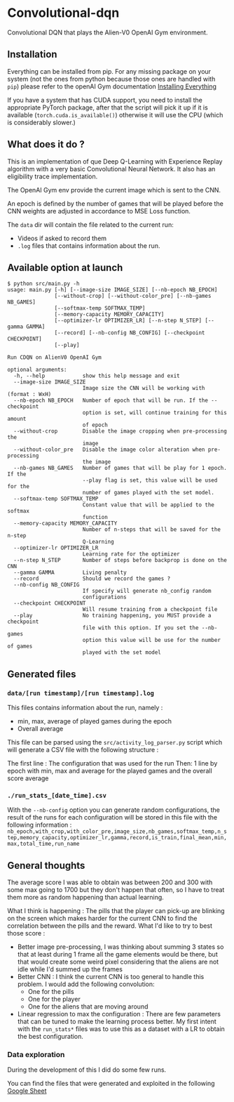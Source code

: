 # Convolutional-dqn
Convolutional DQN that plays the Alien-V0 OpenAI Gym environment.

## Installation

Everything can be installed from pip.
For any missing package on your system (not the ones from python because those ones are handled with
`pip`) please refer to the openAI Gym documentation [Installing Everything](https://github.com/openai/gym#installing-everything)

If you have a system that has CUDA support, you need to install the appropriate PyTorch package, after that
the script will pick it up if it is available (`torch.cuda.is_available()`) otherwise it will use the
CPU (which is considerably slower.)

## What does it do ?

This is an implementation of que Deep Q-Learning with Experience Replay algorithm with a very basic Convolutional Neural Network.
It also has an eligibility trace implementation.

The OpenAI Gym env provide the current image which is sent to the CNN.

An epoch is defined by the number of games that will be played before the CNN weights are adjusted in
accordance to MSE Loss function.

The `data` dir will contain the file related to the current run:
  + Videos if asked to record them
  + `.log` files that contains information about the run.

## Available option at launch
```
$ python src/main.py -h
usage: main.py [-h] [--image-size IMAGE_SIZE] [--nb-epoch NB_EPOCH]
               [--without-crop] [--without-color_pre] [--nb-games NB_GAMES]
               [--softmax-temp SOFTMAX_TEMP]
               [--memory-capacity MEMORY_CAPACITY]
               [--optimizer-lr OPTIMIZER_LR] [--n-step N_STEP] [--gamma GAMMA]
               [--record] [--nb-config NB_CONFIG] [--checkpoint CHECKPOINT]
               [--play]

Run CDQN on AlienV0 OpenAI Gym

optional arguments:
  -h, --help            show this help message and exit
  --image-size IMAGE_SIZE
                        Image size the CNN will be working with (format : WxH)
  --nb-epoch NB_EPOCH   Number of epoch that will be run. If the --checkpoint
                        option is set, will continue training for this amount
                        of epoch
  --without-crop        Disable the image cropping when pre-processing the
                        image
  --without-color_pre   Disable the image color alteration when pre-processing
                        the image
  --nb-games NB_GAMES   Number of games that will be play for 1 epoch. If the
                        --play flag is set, this value will be used for the
                        number of games played with the set model.
  --softmax-temp SOFTMAX_TEMP
                        Constant value that will be applied to the softmax
                        function
  --memory-capacity MEMORY_CAPACITY
                        Number of n-steps that will be saved for the n-step
                        Q-Learning
  --optimizer-lr OPTIMIZER_LR
                        Learning rate for the optimizer
  --n-step N_STEP       Number of steps before backprop is done on the CNN
  --gamma GAMMA         Living penalty
  --record              Should we record the games ?
  --nb-config NB_CONFIG
                        If specify will generate nb_config random
                        configurations
  --checkpoint CHECKPOINT
                        Will resume training from a checkpoint file
  --play                No training happening, you MUST provide a checkpoint
                        file with this option. If you set the --nb-games
                        option this value will be use for the number of games
                        played with the set model
```

## Generated files

### `data/[run timestamp]/[run timestamp].log`

This files contains information about the run, namely :
  + min, max, average of played games during the epoch
  + Overall average
  
This file can be parsed using the `src/activity_log_parser.py` script which will generate a CSV file
with the following structure :

The first line : The configuration that was used for the run
Then: 1 line by epoch with min, max and average for the played games and the overall score average

### `./run_stats_[date_time].csv`

With the `--nb-config` option you can generate random configurations, the result of the runs for each
configuration will be stored in this file with the following information :
`nb_epoch,with_crop,with_color_pre,image_size,nb_games,softmax_temp,n_step,memory_capacity,optimizer_lr,gamma,record,is_train,final_mean,min,max,total_time,run_name`


## General thoughts
The average score I was able to obtain was between 200 and 300 with some max going to 1700 but they don't happen
that often, so I have to treat them more as random happening than actual learning.

What I think is happening : The pills that the player can pick-up are blinking on the screen which
makes harder for the current CNN to find the correlation between the pills and the reward.
What I'd like to try to best those score :
 + Better image pre-processing, I was thinking about summing 3 states so that at least during 1 frame
 all the game elements would be there, but that would create some weird pixel considering that the aliens 
 are not idle while I'd summed up the frames
 + Better CNN : I think the current CNN is too general to handle this problem. I would add the following convolution:
   + One for the pills
   + One for the player
   + One for the aliens that are moving around
 + Linear regression to max the configuration : There are few parameters that can be tuned to make
 the learning process better. My first intent with the `run_stats*` files was to use this as a dataset
 with a LR to obtain the best configuration.

### Data exploration
During the development of this I did do some few runs.

You can find the files that were generated and exploited in the following [Google Sheet](https://docs.google.com/spreadsheets/d/13xyjjkaEge6XJu5EaUd0tXLBM6KL7g0wmfmXvZVCzyc/edit?usp=sharing)